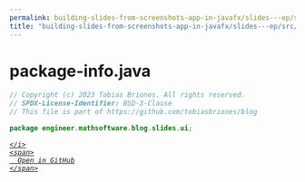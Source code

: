 ```yaml
---
permalink: building-slides-from-screenshots-app-in-javafx/slides---ep/src/main/java/engineer/mathsoftware/blog/slides/ui/package-info.java.html
title: "building-slides-from-screenshots-app-in-javafx/slides---ep/src/main/java/engineer/mathsoftware/blog/slides/ui/package-info.java"
---
```


# package-info.java
```java
// Copyright (c) 2023 Tobias Briones. All rights reserved.
// SPDX-License-Identifier: BSD-3-Clause
// This file is part of https://github.com/tobiasbriones/blog

package engineer.mathsoftware.blog.slides.ui;

```
<div class="social open-gh-btn my-4">
  <a class="btn btn-github" href="https://github.com/tobiasbriones/blog/tree/main/swe/dev/java/javafx/drawing/productivity/building-slides-from-screenshots-app-in-javafx/slides---ep/src/main/java/engineer/mathsoftware/blog/slides/ui/package-info.java" target="_blank">
    <i class="fab fa-github">
      
    </i>
    <span>
      Open in GitHub
    </span>
  </a>
</div>